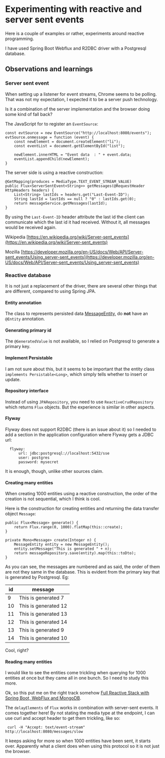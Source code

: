 # Experimenting with reactive and server sent events

Here is a couple of examples or rather, experiments around reactive programming.

I have used Spring Boot Webflux and R2DBC driver with a Postgresql database.

## Observations and learnings

### Server sent event

When setting up a listener for event streams, Chrome seems to be polling. That was not my expectation, I expected it to be a server push technology.

Is it a combination of the server implementation and the browser doing some kind of fall back? 

The JavaScript for to register an ``EventSource``:
```
const evtSource = new EventSource("http://localhost:8080/events");
evtSource.onmessage = function (event) {
    const newElement = document.createElement("li");
    const eventList = document.getElementById("list");

    newElement.innerHTML = "Event data  : " + event.data;
    eventList.appendChild(newElement);
}
```

The server side is using a reactive construction:
```
@GetMapping(produces = MediaType.TEXT_EVENT_STREAM_VALUE)
public Flux<ServerSentEvent<String>> getMessages(@RequestHeader HttpHeaders headers) {
    List<String> lastIds = headers.get("Last-Event-ID");
    String lastId = lastIds == null ? "0" : lastIds.get(0);
    return messageService.getMessages(lastId);
}
```
By using the ``Last-Event-ID`` header attribute the last id the client can communicate which the last id it had received. Without it, all messages would be received again. 

Wikipedia [https://en.wikipedia.org/wiki/Server-sent_events](https://en.wikipedia.org/wiki/Server-sent_events)

Mozilla [https://developer.mozilla.org/en-US/docs/Web/API/Server-sent_events/Using_server-sent_events](https://developer.mozilla.org/en-US/docs/Web/API/Server-sent_events/Using_server-sent_events)

### Reactive database

It is not just a replacement of the driver, there are several other things that are different, compared to using Spring JPA.

#### Entity annotation
The class to represents persisted data [MessageEntity](src/main/java/se/artcomputer/edu/sse/MessageEntity.java), do **not** have an `@Entity` annotation.

#### Generating primary id
The `@GeneratedValue` is not available, so I relied on Postgresql to generate a primary key.

#### Implement Persistable
I am not sure about this, but it seems to be important that the entity class ``implements Persistable<Long>``, which simply tells whether to insert or update.

#### Repository interface
Instead of using `JPARepository`, you need to use `ReactiveCrudRepository` which returns `Flux` objects. But the experience is similar in other aspects.

#### Flyway
Flyway does not support R2DBC (there is an issue about it) so I needed to add a section in the application configuration where Flyway gets a JDBC url: 
  ```
    flyway:
        url: jdbc:postgresql://localhost:5432/sse
        user: postgres
        password: mysecret
  ```
  It is enough, though, unlike other sources claim.
  
#### Creating many entities
When creating 1000 entities using a reactive construction, the order of the creation is not sequential, which I think is cool. 

Here is the construction for creating entities and returning the data transfer object `Message`:
```
public Flux<Message> generate() {
    return Flux.range(0, 1000).flatMap(this::create);
}

private Mono<Message> create(Integer n) {
    MessageEntity entity = new MessageEntity();
    entity.setMessage("This is generated " + n);
    return messageRepository.save(entity).map(this::toDto);
}
```
As you can see, the messages are numbered and as said, the order of them are not they same in the database. This is evident from the primary key that is generated by Postgresql. Eg:

|id |message
|---|-------
|9 |This is generated 7
|10|This is generated 12
|11|This is generated 13
|12|This is generated 14
|13|This is generated 9
|14|This is generated 10
Cool, right?

#### Reading many entities

I would like to see the entities come trickling when querying for 1000 entities at once but they came all in one bunch. So I need to study this more.

Ok, so this put me on the right track somehow [Full Reactive Stack with Spring Boot, WebFlux and MongoDB](https://thepracticaldeveloper.com/full-reactive-stack-2-backend-webflux/).

The `delayElements` of `Flux` works in combination with server-sent events. It comes together here! By not stating the media type at the endpoint, I can use curl and accept header to get them trickling, like so:
```
 curl -H "Accept: text/event-stream" http://localhost:8080/messages/slow
```
It keeps asking for more so when 1000 entities have been sent, it starts over. Apparently what a client does when using this protocol so it is not just the browser.


